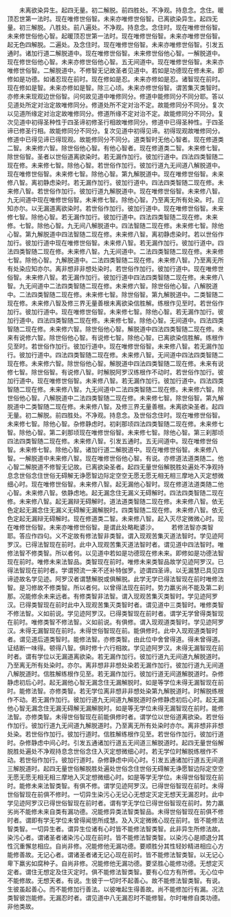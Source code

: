 <!-- { "loadSidebar": true } -->
　　未离欲染异生。起四无量。初二解脱。前四胜处。不净观。持息念。念住。暖顶忍世第一法时。现在唯修世俗智。未来亦唯修世俗智。已离欲染异生。起四无量。初三解脱。八胜处。前八遍处。不净观。持息念。念住时。现在唯修世俗智。未来修世俗他心智。起暖顶忍世第一法时。现在唯修世俗智。未来亦唯修世俗智。起无色四解脱。二遍处。及念住时。现在唯修世俗智。未来亦唯修世俗智。引发五通时。诸加行道二解脱道中。现在唯修世俗智。未来修世俗他心智。一解脱道中。现在修世俗他心智。未来亦修世俗他心智。五无间道中。现在唯修世俗智。未来亦唯修世俗智。二解脱道中。不修智无记故圣者见道中。若如是功德现在修未来。即修如是功德。如诸忍现在前时。现在修如是忍。未来亦修如是忍。诸智现在前时。现在修如是智。未来亦修如是智。除三心顷。未来亦修世俗智。谓苦集灭类智时。亦修未来现观边世俗智。问何故见道中唯修同分。修道中能修同分不同分耶。答以见道处所定对治定故唯修同分。修道处所不定对治不定。故能修同分不同分。复次以见道所缘定对治定故唯修同分。修道所缘不定对治不定。故能修同分不同分。复次见道中初得圣种性于四圣谛初修圣行相故唯修同分。修道中已得圣种性。于四圣谛已修圣行相。故能修同分不同分。复次见道中初得见谛。初得现观故唯修同分。修道中已得见谛已得现观。故能修同分不同分。道类智时无他心智者。现在修道类二智。未来修六智。除世俗他心智。有他心智者。现在修道类二智。未来修七智。除世俗智。圣者以世俗道离欲染时。若无漏作加行。彼加行道中。四法四类智随二现在修。未来修七智。除他心智。若世俗作加行。彼加行道九无间道八解脱道中。现在唯修世俗智。未来修七智。除他心智。第九解脱道中。现在唯修世俗智。未来修八智。离初静虑染时。若无漏作加行。彼加行道中。四法四类智随二现在修。未来修八智。若世俗作加行。彼加行道九解脱道中。现在唯修世俗智。未来修八智。九无间道中现在唯修世俗智。未来修七智。除他心智。乃至离无所有处染。时。应知亦尔。以无漏道离欲染时。若世俗作加行。彼加行道中。现在唯修世俗智。未来修七智。除他心智。若无漏作加行。彼加行道中。四法四类智随二现在修。未来修。七智。除他心智。九无间八解脱道中。四法智随二现在修。未来修七智。除他心智。第九解脱道中四法智随二现在修。未来修八智。离初静虑染时。若以世俗作加行。彼加行道中现在唯修世俗智。未来修八智。若无漏作加行。彼加行道中。四法四类智随二现在修。未来修八智。九无间道中。二法四类智随二现在修。未来修七智。除他心智。九解脱道中。二法四类智随二现在修。未来修八智。乃至离无所有处染应知亦尔。离非想非非想处染时。若世俗作加行。彼加行道中。现在唯修世俗智。未来修八智。若无漏作加行。彼加行道中四法四类智随二现在修。未来修八智。九无间道中二法四类智随二现在修。未来修六智。除世俗他心智。八解脱道中。二法四类智随二现在修。未来修七智。除世俗智。第九解脱道中。二类智随二现在修。未来修八智及修三界无量善根未离欲染信胜解。练根作见至时。若世俗作加行。彼加行道中。现在唯修世俗智。未来修七智。除他心智。若无漏作加行。彼加行道中。四法四类智随二现在修。未来修七智。除他心智。无间道中。四法四类智随二现在修。未来修六智。除世俗他心智。解脱道中四法四类智随二现在修。未来有说修六智。除世俗他心智。有说修七智。除他心智。已离欲染信胜解。练根作见至时。若世俗作加行。彼加行道中。现在唯修世俗智。未来修八智。若无漏作加行。彼加行道中。四法四类智随二现在修。未来修八智。无间道中四法四类智随二现在修。未来修六智。除世俗他心智。解脱道中四法四类智随二现在修。未来有说修七智。除世俗智。有说修八智。时解脱阿罗汉练根作不动时。若世俗作加行。彼加行道中。现在唯修世俗智。未来修八智。若无漏作加行。彼加行道中。四法四类智随二现在修。未来修八智。九无间道中二法四类智随二现在修。未来修六智。除世俗他心智。八解脱道中二法四类智随二现在修。未来修七智。除世俗智。第九解脱道中二类智随二现在修。未来修八智。及修三界无量善根。未离欲染圣者。起四无量。初二解脱。前四胜处。不净观。持息念。及世俗念住时。现在唯修世俗智。未来修七智。除他心智。杂修静虑时。初刹那顷四法四类智随二现在修。未来修七智。除他心智。第二刹那顷现在唯修世俗智。未来修七智。除他心智。第三刹那顷四法四类智随二现在修。未来修八智。引发五通时。五无间道中。现在唯修世俗智。未来修七智。除他心智。诸加行道二解脱道中。现在唯修世俗智。未来修八智。一解脱道中未来修八智。现在唯修世俗他心智。有说。亦修道法道类随二。他心智二解脱道不修智无记故。已离欲染圣者。起四无量世俗解脱胜处遍处不净观持息念世俗念住世俗无碍解无诤愿智边际定空空无愿无愿无相无相三摩地入灭定想微细心时。现在唯修世俗智。未来修八智。起无漏他心智时。现在修道法道类随二他心智。未来修八智。依静虑地。起无漏念住无漏义无碍解时。四法四类智随二现在修。未来修八智。起无漏辩无碍解时。道法道类智随二现在修。未来修八智。依无色定起无漏念住无漏义无碍解无漏解脱时。四类智随二现在修。未来修八智。依无色定起无漏辩无碍解时。现在修道类二智。未来修八智。起入灭尽定微微心时。现在唯修世俗智。未来亦唯修世俗智。是谓此处略毗婆沙。
　　若修法智亦类智耶。答应作四句。义不定故有修法智非类智。谓入现观苦集灭道法智时。学见迹阿罗汉。已得法智现在前时。此中入现观苦集灭道法智时者。谓见道中四法智时。唯修法智不修类智。所以者何。以见道中若如是功德现在修未来。即修如是功德法智现在前时。唯修未来法智品。类智现在前时。唯修未来类智品故学见迹阿罗汉。已得法智现在前时者。学谓预流一来不还补特伽罗。迹谓四圣谛。以无漏慧已具见四谛迹故名学见迹。阿罗汉者谓慧解脱或俱解脱。此学无学已得法智现在前时唯修法智。是习修故不修类智。所以者何。以曾得法现在前时。势力羸劣尚不能及第二刹那。况能修余未来远者。有修类智非法智。谓入现观苦集灭类智时。学见迹阿罗汉。已得类智现在前时此中入现观苦集灭类智时者。谓见道中三类智时。唯修类智不修法智。义如前说。学见迹阿罗汉。已得类智现在前时者。谓学无学曾得类智现在前时。唯修类智不修法智。义如前说。有俱修。谓入现观道类智时。学见迹阿罗汉。未得无漏智现在前时。未得世俗智现在前。能俱修时。此中入现观道类智时者。谓见道后道类智时。能修法智。亦修类智。由此位中舍曾得道。得未曾得道。证结断一味得。顿得八智。俱时修十六行相故。学见迹阿罗汉。未得无漏智现在前时者。谓有学位以无漏道离欲染。若无漏作加行。彼加行道九无间道九解脱道时。乃至离无所有处染时。亦尔。离非想非非想处染若无漏作加行。彼加行道九无间道八解脱道时。信胜解练根作见至。若无漏作加行。彼加行道无间道解脱道时。杂修静虑初后心时。起无漏他心智无漏念住无漏解脱时。如是等学位未得无漏智现在前时。能修法智。亦修类智。若无学位离非想非非想处染第九解脱道时。时解脱练根作不动。若无漏作加行。彼加行道九无间道九解脱道时杂修静虑初后心时。起无漏他心智无漏念住无漏无碍解无漏解脱时。如是等无学位未得无漏智现在前时。能修法智。亦修类智。未得世俗智现在前能俱修时者。谓学位以世俗道离欲染。若世俗作加行。彼加行道九无间道九解脱道时。乃至离无所有处染时亦尔。离非想非非想处染。若世俗作加行。彼加行道时。信胜解练根作见至。若世俗作加行。彼加行道时。杂修静虑中间心时。引发五通诸加行道五无间道三解脱道时。起四无量世俗解脱胜处遍处不净观持息念世俗念住入灭定想微细心时。若无学位时解脱练根作不动。若世俗作加行。彼加行道时。杂修静虑中间心时。引发五通诸加行道五无间道三解脱道时。起四无量世俗解脱胜处遍处世俗念住世俗无碍解无诤愿智边际定空空无愿无愿无相无相三摩地入灭定想微细心时。如是等学无学位。未得世俗智现在前时。能修未来法智类智。有俱不修。谓学见迹阿罗汉。已得世俗智现在前时。未得世俗智现在前俱不修时。一切异生染污心无记心无想定灭定无想天无漏忍时。此中学见迹阿罗汉已得世俗智现在前时者。谓有学无学位已得世俗智现在前时。势力羸劣尚不能修未来自类有漏功德。况能修异类法智类智品。未得世俗智现在前俱不修时者。谓即有学无学位未曾得闻思所成慧。及入灭定微微心现在前时。皆不能修法智类智。一切异生者。谓异生位诸有心时皆不能修法智类智。此非异生所修法故。染污心者。谓诸圣者诸染污心现在前时。皆不能修法智类智。以染污心是顺退分其性沉重懈怠相应。自尚非修。况能修他无漏功德。要顺胜分其性轻妙精进相应心方能修善故。无记心者。谓诸圣者诸无记心现在前时。皆不能修法智类智。以无记心卑下羸劣如腐种子。自尚非修。况能修他无漏功德。要坚胜心能修功德。无想定灭定者。谓住无想定及住灭定时。俱不能修法智类智。要有心位方有所修。无心位中不能修故。无想天者。有说。生彼于一切时不起善心。故不能修法智类智。有说。生彼虽起善心。而不能修加行善法。以彼唯起生得善故。尚不能修加行有漏。况法类智彼岂能修。无漏忍时者。谓见道中八无漏忍时不能修智。尔时唯修自类功德。非他类故。
